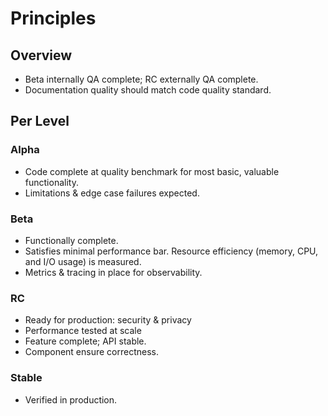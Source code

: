 # Principles
## Overview
 - Beta internally QA complete; RC externally QA complete.
 - Documentation quality should match code quality standard.

## Per Level
### Alpha
- Code complete at quality benchmark for most basic, valuable functionality.
- Limitations & edge case failures expected.

### Beta
  - Functionally complete.
  - Satisfies minimal performance bar. Resource efficiency (memory, CPU, and I/O usage) is measured.
  - Metrics & tracing in place for observability.

### RC
  - Ready for production: security & privacy
  - Performance tested at scale
  - Feature complete; API stable.
  - Component ensure correctness.

### Stable
  - Verified in production.
